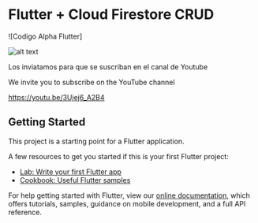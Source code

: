 # Flutter  + Cloud Firestore CRUD

![Codigo Alpha Flutter]

![alt text](https://github.com/codigoalphacol/Flutter-Cloud-Firestore-CRUD/blob/master/assets/images/recipescloud.png)

Los inviatamos para que se suscriban en el canal de Youtube

We invite you to subscribe on the YouTube channel

https://youtu.be/3Ujej6_A2B4


## Getting Started

This project is a starting point for a Flutter application.

A few resources to get you started if this is your first Flutter project:

- [Lab: Write your first Flutter app](https://flutter.io/docs/get-started/codelab)
- [Cookbook: Useful Flutter samples](https://flutter.io/docs/cookbook)

For help getting started with Flutter, view our 
[online documentation](https://flutter.io/docs), which offers tutorials, 
samples, guidance on mobile development, and a full API reference.
